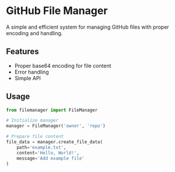 # GitHub File Manager

A simple and efficient system for managing GitHub files with proper encoding and handling.

## Features

- Proper base64 encoding for file content
- Error handling
- Simple API

## Usage

```python
from filemanager import FileManager

# Initialize manager
manager = FileManager('owner', 'repo')

# Prepare file content
file_data = manager.create_file_data(
    path='example.txt',
    content='Hello, World!',
    message='Add example file'
)
```